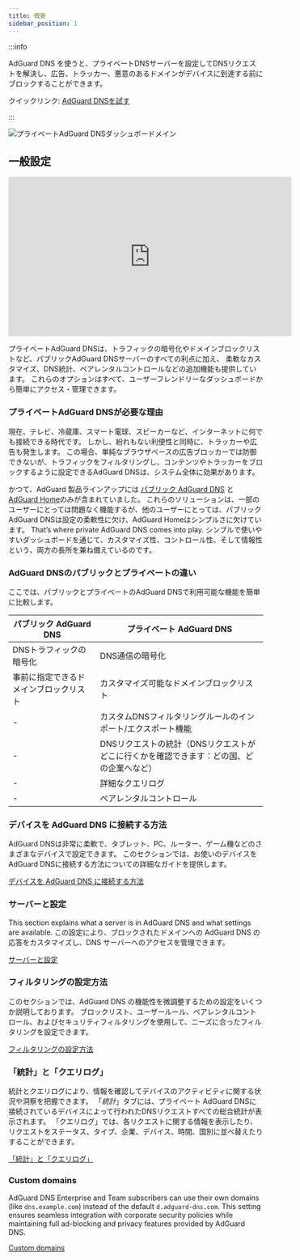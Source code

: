 ```yaml
---
title: 概要
sidebar_position: 1
---
```


:::info

AdGuard DNS を使うと、プライベートDNSサーバーを設定してDNSリクエストを解決し、広告、トラッカー、悪意のあるドメインがデバイスに到達する前にブロックすることができます。

クイックリンク: [AdGuard DNSを試す](https://agrd.io/download-dns)

:::

![プライベートAdGuard DNSダッシュボードメイン](https://cdn.adtidy.org/public/Adguard/Blog/private_adguard_dns/main.png)

## 一般設定

<iframe width="560" height="315" class="youtube-video" src="https://www.youtube-nocookie.com/embed/ME3_Ms9LO8M" title="YouTubeビデオプレーヤー" frameborder="0" allow="accelerometer; autoplay; clipboard-write; encrypted-media; gyroscope; picture-in-picture" allowfullscreen></iframe>

プライベートAdGuard DNSは、トラフィックの暗号化やドメインブロックリストなど、パブリックAdGuard DNSサーバーのすべての利点に加え、 柔軟なカスタマイズ、DNS統計、ペアレンタルコントロールなどの追加機能も提供しています。 これらのオプションはすべて、ユーザーフレンドリーなダッシュボードから簡単にアクセス・管理できます。

### プライベートAdGuard DNSが必要な理由

現在、テレビ、冷蔵庫、スマート電球、スピーカーなど、インターネットに何でも接続できる時代です。 しかし、紛れもない利便性と同時に、トラッカーや広告も発生します。 この場合、単純なブラウザベースの広告ブロッカーでは防御できないが、トラフィックをフィルタリングし、コンテンツやトラッカーをブロックするように設定できるAdGuard DNSは、システム全体に効果があります。

かつて、AdGuard 製品ラインアップには [パブリック AdGuard DNS](../public-dns/overview.md) と [AdGuard Home](https://github.com/AdguardTeam/AdGuardHome)のみが含まれていました。 これらのソリューションは、一部のユーザーにとっては問題なく機能するが、他のユーザーにとっては、パブリックAdGuard DNSは設定の柔軟性に欠け、AdGuard Homeはシンプルさに欠けています。 That’s where private AdGuard DNS comes into play. シンプルで使いやすいダッシュボードを通じて、カスタマイズ性、コントロール性、そして情報性という、両方の長所を兼ね備えているのです。

### AdGuard DNSのパブリックとプライベートの違い

ここでは、パブリックとプライベートのAdGuard DNSで利用可能な機能を簡単に比較します。

| パブリック AdGuard DNS   | プライベート AdGuard DNS                              |
| ------------------- | ----------------------------------------------- |
| DNSトラフィックの暗号化       | DNS通信の暗号化                                       |
| 事前に指定できるドメインブロックリスト | カスタマイズ可能なドメインブロックリスト                            |
| -                   | カスタムDNSフィルタリングルールのインポート/エクスポート機能                |
| -                   | DNSリクエストの統計（DNSリクエストがどこに行くかを確認できます：どの国、どの企業へなど） |
| -                   | 詳細なクエリログ                                        |
| -                   | ペアレンタルコントロール                                    |


<!-- ## How to set up private AdGuard DNS

### For devices that support DoH, DoT, and DoQ

1. Go to your [AdGuard DNS dashboard](https://agrd.io/download-dns) (if not logged in, log in using your AdGuard account)
1. Click *Connect device* and follow on-screen instructions

:::note Supported platforms:

- Android
- iOS
- Windows
- Mac
- Linux
- Routers
- Gaming consoles
- Smart TVs

:::

Every device that you add in the AdGuard DNS panel has its own unique address that can be used if the device supports modern encrypted DNS protocols (DoH, DoT, and DoQ).

### For devices that do not support DoH, DoT, and DoQ

If the device does not support encrypted DNS and you have to use plain DNS, there are two more ways to allow AdGuard DNS to recognize the device — use dedicated IP addresses or link device's IP address.

:::note

Use plain DNS addresses only if you have no other options: this reduces the security of DNS requests. If you decide to use plain DNS, we recommend that you choose dedicated IP addresses.

:::

#### Dedicated IP addresses

For every device that you connect to AdGuard DNS, you'll be offered two dedicated IPv6 addresses that you can enter in your device settings. Using both IPv6 addresses is not mandatory, but often devices might request you to enter two IPv6 addresses.

When you connect to them, AdGuard DNS will be able to determine which particular device is sending DNS requests and display statistics for it. And you'll be able to configure DNS rules specifically for this device.

Unfortunately, not all service providers offer IPv6 support, and not all devices allow you to configure IPv6 addresses. If this is your case, you may have to rely on the Linked IP method.

#### Linked IP

If you connect your device to AdGuard DNS via Linked IP, the service will count all plain DNS requests coming from that IP address towards that "device". With this connection method, you would have to reconnect manually or through a special program each time the device's IP changes, which happens after each reboot.

The only requirement for linking IP is that **it must be a residential IP address**.

:::note

A residential IP address is an IP address assigned to a device connected to a residential ISP. It is typically associated with a physical location and is allocated to individual homes or apartments. Residential IP addresses are used by regular Internet users for their everyday online activities, such as browsing the web, accessing social media platforms, sending emails, or streaming content.

:::

If you're trying to link a residential IP address and AdGuard DNS does not allow you to do that, please contact our support team at support@adguard-dns.io.

## Private AdGuard DNS features

### Statistics

In the *Statistics* tab you can see all the summarized statistics on DNS queries made by devices connected to your Private AdGuard  DNS. It shows the total number and geography of requests, the number of blocked requests, the list of companies the requests were addressed to, requests types and top requested domains.

![Private AdGuard DNS dashboard statistics](https://cdn.adtidy.org/public/Adguard/Blog/private_adguard_dns/statistics.png)

### Traffic destination

This feature shows you where DNS requests sent by your devices go. On top of seeing the map of request destinations, you can filter the information by date, device and country.

![Private AdGuard DNS dashboard traffic](https://cdn.adtidy.org/public/Adguard/Blog/private_adguard_dns/traffic_destination.png)

### Companies

This tab allows you to quickly check which companies send the most requests, and which companies have the most blocked requests.

![Private AdGuard DNS dashboard companies](https://cdn.adtidy.org/public/Adguard/Blog/private_adguard_dns/companies.png)

### Query log

This is a detailed log where you can check out the information on every single request and also sort requests by status, type, company, device, time, country.

![Private AdGuard DNS dashboard query log](https://cdn.adtidy.org/public/Adguard/Blog/private_adguard_dns/query_log.png)

## Server settings

This section features a range of settings allowing you to customize the operation of private AdGuard DNS, ensuring the Internet functions exactly as you desire.

### Blocklists management

The *Blocklists* feature allows you to specify which domains you want to block and which you don't. Choose from a variety of blocklists for different purposes.

![Private AdGuard DNS dashboard blocklists](https://cdn.adtidy.org/public/Adguard/Blog/private_adguard_dns/blocklists.png)

### Security settings

Even if you're aware of all the tricks online scammers use, there's always a risk you'll accidentally click a malicious link. To protect yourself from such accidents, go to the *Security settings* section and check the boxes next to the options listed there.

The *Block malicious, phishing, and scam domains* feature will block domains found in the dedicated database. And the *Block newly registered domains* will block all domains registered less than 30 days ago, which are often considered risky for your online privacy.

### Parental control

To protect your child from online content you deem inappropriate, set up and activate the *Parental control* option. In addition to options such as "adult content" blocking and safe search, we've added the ability to manually specify domains for blocking and set a schedule for the *Parental control* to work accordingly.

![Parental control](https://cdn.adtidy.org/public/Adguard/Blog/private_adguard_dns/parental_control.png)

### User rules

For cases where pre-installed blocklists with thousands of rules are not enough, we have a handy feature called *User rules*. Here you can manually add custom rules to block/unblock a specific domain or import custom rule lists (see [DNS filtering rules syntax](../general/dns-filtering-syntax.md)). You can export the lists.

![Private AdGuard DNS dashboard user rules](https://cdn.adtidy.org/public/Adguard/Blog/private_adguard_dns/import.png)

### DNS-over-HTTPS with authentication

DNS-over-HTTPS with authentication provides a login and password to connect to the server. This can limit access to unauthorized users and increase security.

To enable this feature, go to *Server settings* → *Devices* → *Settings* and change the DNS server to the one with authentication. Select *Deny other protocols* to disable alternative protocol usage, ensuring exclusive DNS-over-HTTPS authentication and blocking third-party access.

![DNS-over-HTTPS with authentication](https://cdn.adtidy.org/content/release_notes/dns/v2-7/http-auth/http-auth-en.png)

## Advanced

Here you can set the way AdGuard DNS must respond to blocked domains:

- Default — zero IP address
- NXDOMAIN — the domain does not exist
- REFUSED — the server has refused to process the request
- Custom IP — you can manually specify an IP address

Additionally, you can adjust the *Time to live* (TTL) setting. This parameter defines the time period (in seconds) that a client device caches the response to a DNS request. A higher TTL means that even if a previously blocked domain is unblocked, it may still appear as blocked for a while. A TTL of 0 indicates that the device does not cache responses.

In the Advanced section, there are three options that can be customized:

- Block access to iCloud Private Relay. Devices that use iCloud Private Relay may ignore DNS settings. Enabling this option ensures that AdGuard DNS can effectively protect your device.
- Block Firefox canary domain. This setting prevents Firefox from automatically switching to its DoH resolver when AdGuard DNS is set as the system-wide DNS service.
- Log IP addresses. If this option is enabled, IP addresses associated with incoming DNS requests will be recorded and displayed in the Query log.

### Access settings

Here you can manage an access to your DNS server by configuring the following settings:

- Allowed clients. Specify which clients are permitted to use your DNS server. Please note that allowed clients are not counted in added access rules, only disallowed clients and domains

![Added rules](https://cdn.adtidy.org/content/kb/dns/private/rules_added.png)

- Disallowed clients. List clients that are denied to use your DNS server
- Disallowed domains. Specify domain names that will be denied access to your DNS server. Wildcards and DNS filtering rules can also be listed here

:::note

If you only want to use DNS on certain AS numbers or IP addresses, you should block everything else in the Disallowed clients field. Simply allowing only the necessary numbers and addresses in the *Allowed clients* field won’t be enough.

:::

By setting up these options, you can control who uses your DNS server and prevent potential DDoS attacks. Requests that are not allowed will not appear in your Query log, and they are free of charge.-->

### デバイスを AdGuard DNS に接続する方法

AdGuard DNSは非常に柔軟で、タブレット、PC、ルーター、ゲーム機などのさまざまなデバイスで設定できます。 このセクションでは、お使いのデバイスをAdGuard DNSに接続する方法についての詳細なガイドを提供します。

[デバイスを AdGuard DNS に接続する方法](/private-dns/connect-devices/connect-devices.md)

### サーバーと設定

This section explains what a server is in AdGuard DNS and what settings are available. この設定により、ブロックされたドメインへの AdGuard DNS の応答をカスタマイズし、DNS サーバーへのアクセスを管理できます。

[サーバーと設定](/private-dns/server-and-settings/server-and-settings.md)

### フィルタリングの設定方法

このセクションでは、AdGuard DNS の機能性を微調整するための設定をいくつか説明しております。 ブロックリスト、ユーザールール、ペアレンタルコントロール、およびセキュリティフィルタリングを使用して、ニーズに合ったフィルタリングを設定できます。

[フィルタリングの設定方法](/private-dns/setting-up-filtering/blocklists.md)

### 「統計」と「クエリログ」

統計とクエリログにより、情報を確認してデバイスのアクティビティに関する状況や洞察を把握できます。 「*統計*」タブには、プライベート AdGuard DNSに接続されているデバイスによって行われたDNSリクエストすべての総合統計が表示されます。 「クエリログ」では、各リクエストに関する情報を表示したり、リクエストをステータス、タイプ、企業、デバイス、時間、国別に並べ替えたりすることができます。

[「統計」と「クエリログ」](/private-dns/statistics-and-log/statistics.md)

### Custom domains

AdGuard DNS Enterprise and Team subscribers can use their own domains (like `dns.example.com`) instead of the default `d.adguard-dns.com`. This setting ensures seamless integration with corporate security policies while maintaining full ad-blocking and privacy features provided by AdGuard DNS.

[Custom domains](/private-dns/custom-domains.md)
